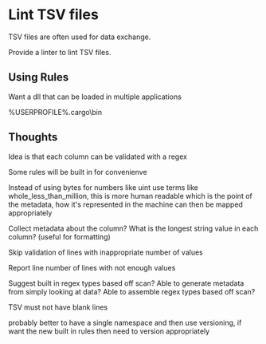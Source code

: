 # Lint TSV files

TSV files are often used for data exchange.

Provide a linter to lint TSV files.

## Using Rules

Want a dll that can be loaded in multiple applications

%USERPROFILE%\.cargo\bin

## Thoughts

Idea is that each column can be validated with a regex

Some rules will be built in for convenienve

Instead of using bytes for numbers like uint use terms like whole_less_than_million, this is more human readable which is the point of the metadata, how it's represented in the machine can then be mapped appropriately

Collect metadata about the column? What is the longest string value in each column? (useful for formatting)

Skip validation of lines with inappropriate number of values

Report line number of lines with not enough values

Suggest built in regex types based off scan? Able to generate metadata from simply looking at data? Able to assemble regex types based off scan?

TSV must not have blank lines


probably better to have a single namespace and then use versioning, if want the new built in rules then need to version appropriately